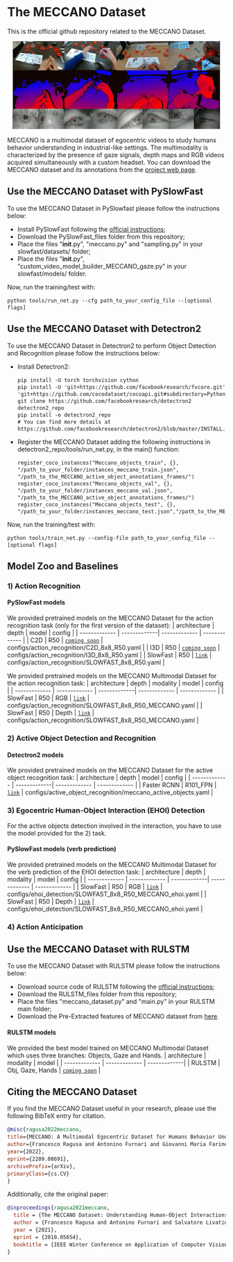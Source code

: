 # The MECCANO Dataset

This is the official github repository related to the MECCANO Dataset.

<div align="center">
  <img src="images/MECCANO_Multimodal.gif"/>
</div>

MECCANO is a multimodal dataset of egocentric videos to study humans behavior understanding in industrial-like settings. The multimodality is characterized by the presence of gaze signals, depth maps and RGB videos acquired simultaneously with a custom headset. You can download the MECCANO dataset and its annotations from the [project web page](https://iplab.dmi.unict.it/MECCANO/).

## Use the MECCANO Dataset with PySlowFast
To use the MECCANO Dataset in PySlowfast please follow the instructions below:

* Install PySlowFast following the [official instructions](https://github.com/facebookresearch/SlowFast/blob/master/INSTALL.md);
* Download the PySlowFast_files folder from this repository;
* Place the files "__init__.py", "meccano.py" and "sampling.py" in your slowfast/datasets/ folder;
* Place the files "__init__.py", "custom_video_model_builder_MECCANO_gaze.py" in your slowfast/models/ folder.

Now, run the training/test with:
```
python tools/run_net.py --cfg path_to_your_config_file --[optional flags]
```

## Use the MECCANO Dataset with Detectron2
To use the MECCANO Dataset in Detectron2 to perform Object Detection and Recognition please follow the instructions below:

* Install Detectron2:
    ```
    pip install -U torch torchvision cython
    pip install -U 'git+https://github.com/facebookresearch/fvcore.git' 'git+https://github.com/cocodataset/cocoapi.git#subdirectory=PythonAPI'
    git clone https://github.com/facebookresearch/detectron2 detectron2_repo
    pip install -e detectron2_repo
    # You can find more details at https://github.com/facebookresearch/detectron2/blob/master/INSTALL.md
    ```
* Register the MECCANO Dataset adding the following instructions in detectron2_repo/tools/run_net.py, in the main() function:
    ```
    register_coco_instances("Meccano_objects_train", {}, "/path_to_your_folder/instances_meccano_train.json", "/path_to_the_MECCANO_active_object_annotations_frames/")
    register_coco_instances("Meccano_objects_val", {}, "/path_to_your_folder/instances_meccano_val.json", "/path_to_the_MECCANO_active_object_annotations_frames/")
    register_coco_instances("Meccano_objects_test", {}, "/path_to_your_folder/instances_meccano_test.json","/path_to_the_MECCANO_active_object_annotations_frames/")
    ```

Now, run the training/test with:
```
python tools/train_net.py --config-file path_to_your_config_file --[optional flags]
```

## Model Zoo and Baselines

### 1) Action Recognition

#### PySlowFast models

We provided pretrained models on the MECCANO Dataset for the action recognition task (only for the first version of the dataset):
| architecture | depth |  model  | config |
| ------------- | -------------| ------------- | ------------- |
| C2D | R50 | [`coming soon`](https://iplab.dmi.unict.it/MECCANO/) | configs/action_recognition/C2D_8x8_R50.yaml |
| I3D | R50 | [`coming soon`](https://iplab.dmi.unict.it/MECCANO/) | configs/action_recognition/I3D_8x8_R50.yaml |
| SlowFast | R50 | [`link`](https://iplab.dmi.unict.it/MECCANO/models/SLOWFAST_8x8_R50_MECCANO.pyth) | configs/action_recognition/SLOWFAST_8x8_R50.yaml |

We provided pretrained models on the MECCANO Multimodal Dataset for the action recognition task:
| architecture | depth | modality | model  | config |
| ------------- | ------------- | -------------| ------------- | ------------- |
| SlowFast | R50 | RGB | [`link`](https://iplab.dmi.unict.it/sharing/MECCANO/models/action_recognition/SLOWFAST_8x8_R50_RGB_MECCANO.pyth) | configs/action_recognition/SLOWFAST_8x8_R50_MECCANO.yaml |
| SlowFast | R50 | Depth | [`link`](https://iplab.dmi.unict.it/sharing/MECCANO/models/action_recognition/SLOWFAST_8x8_R50_Depth_MECCANO.pyth) | configs/action_recognition/SLOWFAST_8x8_R50_MECCANO.yaml |

### 2) Active Object Detection and Recognition
#### Detectron2 models

We provided pretrained models on the MECCANO Dataset for the active object recognition task:
| architecture | depth |  model  | config |
| ------------- | -------------| ------------- | ------------- |
| Faster RCNN | R101_FPN | [`link`](https://iplab.dmi.unict.it/sharing/MECCANO/models/active_object_recognition/MECCANO_active_objects.pth) | configs/active_object_recognition/meccano_active_objects.yaml |

### 3) Egocentric Human-Object Interaction (EHOI) Detection

For the active objects detection involved in the interaction, you have to use the model provided for the 2) task.

#### PySlowFast models (verb prediction)

We provided pretrained models on the MECCANO Multimodal Dataset for the verb prediction of the EHOI detection task:
| architecture | depth | modality | model  | config |
| ------------- | ------------- | -------------| ------------- | ------------- |
| SlowFast | R50 | RGB | [`link`](https://iplab.dmi.unict.it/sharing/MECCANO/models/ehoi_detection/SLOWFAST_8x8_R50_RGB_MECCANO_verbs.pyth) | configs/ehoi_detection/SLOWFAST_8x8_R50_MECCANO_ehoi.yaml |
| SlowFast | R50 | Depth | [`link`](https://iplab.dmi.unict.it/sharing/MECCANO/models/ehoi_detection/SLOWFAST_8x8_R50_Depth_MECCANO_verbs.pyth) | configs/ehoi_detection/SLOWFAST_8x8_R50_MECCANO_ehoi.yaml |


### 4) Action Anticipation

## Use the MECCANO Dataset with RULSTM
To use the MECCANO Dataset with RULSTM please follow the instructions below:

* Download source code of RULSTM following the [official instructions](https://github.com/fpv-iplab/rulstm);
* Download the RULSTM_files folder from this repository;
* Place the files "meccano_dataset.py" and "main.py" in your RULSTM main folder;
* Download the Pre-Extracted features of MECCANO dataset from [here]().

#### RULSTM models

We provided the best model trained on MECCANO Multimodal Dataset which uses three branches: Objects, Gaze and Hands.
| architecture | modality | model |
| ------------- | ------------- | -------------| 
| RULSTM | Obj, Gaze, Hands | [`coming soon`]() |

## Citing the MECCANO Dataset
If you find the MECCANO Dataset useful in your research, please use the following BibTeX entry for citation.
```BibTeX
@misc{ragusa2022meccano,
title={MECCANO: A Multimodal Egocentric Dataset for Humans Behavior Understanding in the Industrial-like Domain},
author={Francesco Ragusa and Antonino Furnari and Giovanni Maria Farinella},
year={2022},
eprint={2209.08691},
archivePrefix={arXiv},
primaryClass={cs.CV}
}
```
Additionally, cite the original paper:
```BibTeX
@inproceedings{ragusa2021meccano,
  title = {The MECCANO Dataset: Understanding Human-Object Interactions from Egocentric Videos in an Industrial-like Domain},
  author = {Francesco Ragusa and Antonino Furnari and Salvatore Livatino and Giovanni Maria Farinella},
  year = {2021},
  eprint = {2010.05654},
  booktitle = {IEEE Winter Conference on Application of Computer Vision (WACV)}
}
```
